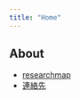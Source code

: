 ```yaml
---
title: "Home"
---
```


## About

- [researchmap](https://researchmap.jp/tkswd)
- [連絡先](https://www.tokoha-u.ac.jp/teachers/law/nomology/wada/) 

